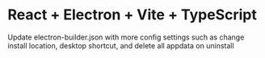 # React + Electron + Vite + TypeScript

Update electron-builder.json with more config settings such as change install location, desktop shortcut, and delete all appdata on uninstall
